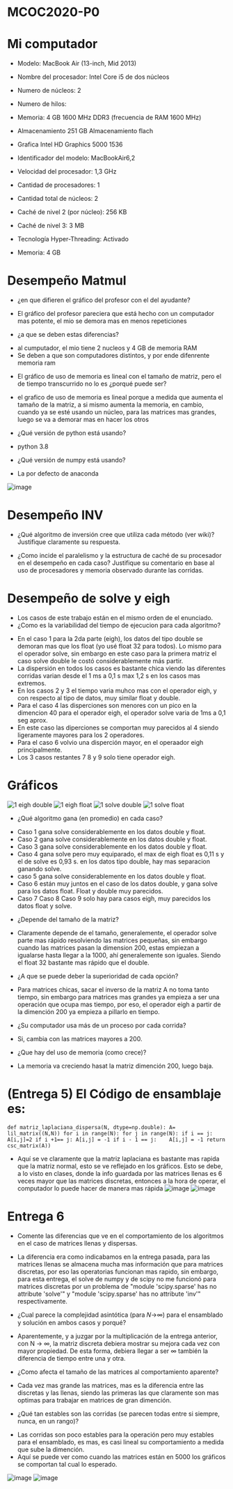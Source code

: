 # MCOC2020-P0

# Mi computador

* Modelo: MacBook Air (13-inch, Mid 2013)
+ Nombre del procesador:	Intel Core i5 de dos núcleos
+ Numero de núcleos: 2
+ Numero de hilos:

+ Memoria: 4 GB 1600 MHz DDR3 (frecuencia de RAM 1600 MHz)
+ Almacenamiento 251 GB Almacenamiento flach
+ Grafica Intel HD Graphics 5000 1536
+ Identificador del modelo:	MacBookAir6,2
+ Velocidad del procesador:	1,3 GHz
+ Cantidad de procesadores:	1
+ Cantidad total de núcleos:	2
+ Caché de nivel 2 (por núcleo):	256 KB
+ Caché de nivel 3:	3 MB
+ Tecnología Hyper-Threading:	Activado
+ Memoria:	4 GB


# Desempeño Matmul

* ¿en que difieren el gráfico del profesor con el del ayudante?
+ El gráfico del profesor pareciera que está hecho con un computador mas potente, el mio se demora mas en menos repeticiones 
* ¿a que se deben estas diferencias?
+ al cumputador, el mio tiene 2 nucleos y 4 GB de memoria RAM
+ Se deben a que son computadores distintos, y por ende difenrente memoria ram
* El gráfico de uso de memoria es lineal con el tamaño de matriz, pero el de tiempo transcurrido no lo es ¿porqué puede ser?
+ el grafico de uso de memoria es lineal porque a medida que aumenta el tamaño de la matriz, a si mismo aumenta la memoria, en cambio, cuando ya se esté usando un núcleo, para las matrices mas grandes, luego se va a demorar mas en  hacer los otros 
* ¿Qué versión de python está usando?
+ python 3.8
* ¿Qué versión de numpy está usando?
+ La por defecto de anaconda

![image](https://user-images.githubusercontent.com/69284354/131904732-4151314d-b47d-46db-afbe-4689d79a1b97.png)

# Desempeño INV
* ¿Qué algoritmo de inversión cree que utiliza cada método (ver wiki)? Justifique claramente su respuesta.

* ¿Como incide el paralelismo y la estructura de caché de su procesador en el desempeño en cada caso? Justifique su comentario en base al uso de procesadores y memoria observado durante las corridas.  


# Desempeño de solve y eigh

* Los casos de este trabajo están en el mismo orden de el enunciado.
* ¿Como es la variabilidad del tiempo de ejecucion para cada algoritmo?
+ En el caso 1 para la 2da parte (eigh), los datos del tipo double se demoran mas que los float (yo usé float 32 para todos). Lo mismo para el operador solve, sin embargo en este caso para la primera matriz el caso solve double le costó considerablemente más partir.
+ La dispersión en todos los casos es bastante chica viendo las diferentes corridas varian desde el 1 ms a 0,1 s max 1,2 s en los casos mas extremos. 
+ En los casos 2 y 3 el tiempo varia muhco mas con el operador eigh, y con respecto al tipo de datos, muy similar float y double.
+ Para el caso 4 las disperciones son menores con un pico en la dimencion 40 para el operador eigh, el operador solve varia de 1ms a 0,1 seg aprox.
+ En este caso las diperciones se comportan muy parecidos al 4 siendo ligeramente mayores para los 2 operadores.
+ Para el caso 6 volvio una disperción mayor, en el operaador eigh principalmente.
+ Los 3 casos restantes 7 8 y 9 solo tiene operador eigh.

# Gráficos

![1 eigh double](https://user-images.githubusercontent.com/69284354/131425582-d1ca9df9-2d88-4058-afc9-19a5e7e96b10.png)
![1 eigh float](https://user-images.githubusercontent.com/69284354/131425682-8d201d20-3413-4a77-9e73-32941bf208ee.png)
![1 solve double](https://user-images.githubusercontent.com/69284354/131425730-318e49f8-e30b-4a35-809d-5e07064c362a.png)
![1 solve float](https://user-images.githubusercontent.com/69284354/131425746-5635d85e-4459-40dc-9a4c-6bbf57e8763c.png)


* ¿Qué algoritmo gana (en promedio) en cada caso?
+ Caso 1 gana solve considerablemente en los datos double y float.
+ Caso 2 gana solve considerablemente en los datos double y float.
+ Caso 3 gana solve considerablemente en los datos double y float.
+ Caso 4 gana solve pero muy equiparado, el max de eigh float es 0,11 s y el de solve es 0,93 s. en los datos tipo double, hay mas separacion ganando solve.
+ caso 5 gana solve considerablemente en los datos double y float.
+ Caso 6 están muy juntos en el caso de los datos double, y gana solve para los datos float. Float y double muy parecidos.
+ Caso 7 Caso 8 Caso 9 solo hay para casos eigh, muy parecidos los datos float y solve.

* ¿Depende del tamaño de la matriz?
+ Claramente depende de el tamaño, generalemente, el operador solve parte mas rápido resolviendo las matrices pequeñas, sin embargo cuando las matrices pasan la dimension 200, estas empiezan a igualarse hasta llegar a la 1000, ahí generalemente son iguales. Siendo el float 32 bastante mas rápido que el double.

* ¿A que se puede deber la superioridad de cada opción?
+ Para matrices chicas, sacar el inverso de la matriz A no toma tanto tiempo, sin embargo para matrices mas grandes ya empieza a ser una operación que ocupa mas tiempo, por eso, el operador eigh a partir de la dimención 200 ya empieza a pillarlo en tiempo.

* ¿Su computador usa más de un proceso por cada corrida?
+ Si, cambia con las matrices mayores a 200.

* ¿Que hay del uso de memoria (como crece)? 
+ La memoria va creciendo hasat la matriz dimención 200, luego baja. 

# (Entrega 5) El Código de ensamblaje es:

`def matriz_laplaciana_dispersa(N, dtype=np.double):
    A= lil_matrix((N,N))
    for i in range(N):
        for j in range(N):
            if i == j:
                A[i,j]=2
            if i +1== j:
                A[i,j] = -1
            if i - 1 == j:   
                A[i,j] = -1
    return csc_matrix(A))`
    

* Aquí se ve claramente que la matriz laplaciana es bastante mas rapida que la matriz normal, esto se ve reflejado en los gráficos. Esto se debe, a lo visto en clases, donde la info guardada por las matrices llenas es 6 veces mayor que las matrices discretas, entonces a la hora de operar, el computador lo puede hacer de manera mas rápida
 ![image](https://user-images.githubusercontent.com/69284354/132101672-8d21d973-c994-452c-a37e-5c70e6f20669.png)
 ![image](https://user-images.githubusercontent.com/69284354/132101678-d84ee4b9-3b1a-46bd-ba3a-d24ddd49fbfc.png)


# Entrega 6
* Comente las diferencias que ve en el comportamiento de los algoritmos en el caso de matrices llenas y dispersas.
+ La diferencia era como indicabamos en la entrega pasada, para las matrices llenas se almacena mucha mas información que para matrices discretas, por eso las operatorias funcionan mas rapido, sin embargo, para esta entrega, el solve de numpy y de scipy no me funcionó para matrices discretas por un problema de "module 'scipy.sparse' has no attribute 'solve'" y "module 'scipy.sparse' has no attribute 'inv'" respectivamente.

* ¿Cual parece la complejidad asintótica (para 𝑁→∞)  para el ensamblado y solución en ambos casos y porqué?
+ Aparentemente, y a juzgar por la multiplicación de la entrega anterior, con N -> ∞, la matriz discreta debiera mostrar su mejora cada vez con mayor propiedad. De esta forma, debiera llegar a ser ∞ también la diferencia de tiempo entre una y otra.

* ¿Como afecta el tamaño de las matrices al comportamiento aparente?
+ Cada vez mas grande las matrices, mas es la diferencia entre las discretas y las llenas, siendo las primeras las que claramente son mas optimas para trabajar en matrices de gran dimención.

* ¿Qué tan estables son las corridas (se parecen todas entre si siempre, nunca, en un rango)?
+ Las corridas son poco estables para la operación pero muy estables para el ensamblado, es mas, es casi lineal su comportamiento a medida que sube la dimención.
+ Aquí se puede ver como cuando las matrices están en 5000 los gráficos se comportan tal cual lo esperado.

![image](https://user-images.githubusercontent.com/69284354/132102116-19b7996b-5ae5-48c4-97e5-b651567c2753.png)
![image](https://user-images.githubusercontent.com/69284354/132102264-a89df1b3-2aa0-42f7-9e90-6616c7f68ea6.png)

